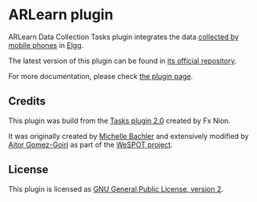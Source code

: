 ARLearn plugin
==============

ARLearn Data Collection Tasks plugin integrates the data [collected by mobile phones](http://wespot.net/es/mobile-personal-inquiry-manager) in [Elgg](http://elgg.org/).

The latest version of this plugin can be found in [its official repository](https://github.com/weSPOT/wespot_arlearn).

For more documentation, please check [the plugin page](http://wespot.github.io/wespot_arlearn/).
 

Credits
-------

This plugin was build from the [Tasks plugin 2.0](http://community.elgg.org/plugins/385043/2.0/tasks-plugin) created by Fx Nion.

It was originally created by [Michelle Bachler](http://kmi.open.ac.uk/people/member/michelle-bachler) and extensively modified by [Aitor Gomez-Goiri](https://github.com/gomezgoiri) as part of the [WeSPOT project](http://wespot.net).


License
-------
This plugin is licensed as [GNU General Public License, version 2](http://www.gnu.org/licenses/old-licenses/gpl-2.0.html).

